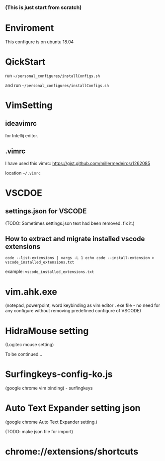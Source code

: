 ### (This is just start from scratch)

# Enviroment

This configure is on ubuntu 18.04

# QickStart

run  `~/personal_configures/installConfigs.sh`

and run  `~/personal_configures/installConfigs.sh`

# VimSetting

## ideavimrc 

for  Intellij editor.

## .vimrc 

I have used this vimrc: https://gist.github.com/millermedeiros/1262085

location `~/.vimrc`

# VSCDOE

## settings.json for VSCODE 
(TODO: Sometimes settings.json text had been removed. fix it.)

## How to extract and migrate installed vscode extensions

```
code --list-extensions | xargs -L 1 echo code --install-extension > vscode_installed_extensions.txt
```

example: `vscode_installed_extensions.txt `

# vim.ahk.exe
(notepad, powerpoint, word keybinding as vim editor . exe file - no need for any configure without removing predefined configure of VSCODE)

# HidraMouse setting 
(Logitec mouse setting)

To be continued...

# Surfingkeys-config-ko.js  
(google chrome vim binding) - surfingkeys

# Auto Text Expander setting json
(google chrome Auto Text Expander setting.) 

(TODO: make json file for import) 

# chrome://extensions/shortcuts

